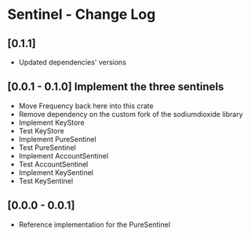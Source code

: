 # Sentinel - Change Log

## [0.1.1]
- Updated dependencies' versions

## [0.0.1 - 0.1.0] Implement the three sentinels
- Move Frequency back here into this crate
- Remove dependency on the custom fork of the sodiumdioxide library
- Implement KeyStore
- Test KeyStore
- Implement PureSentinel
- Test PureSentinel
- Implement AccountSentinel
- Test AccountSentinel
- Implement KeySentinel
- Test KeySentinel

## [0.0.0 - 0.0.1]
- Reference implementation for the PureSentinel


